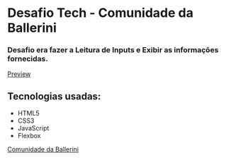 # Desafio Tech - Comunidade da Ballerini

### Desafio era fazer a Leitura de Inputs e Exibir as informações fornecidas.

[Preview](https://malcoon.github.io/tech-da-semana-js/)

## Tecnologias usadas:
* HTML5
* CSS3
* JavaScript
* Flexbox

[Comunidade da Ballerini](https://discord.com/invite/wagxzStdcR)
